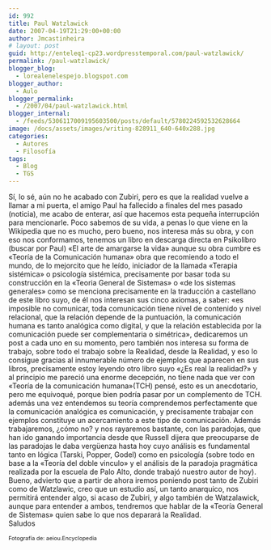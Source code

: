 ```yaml
---
id: 992
title: Paul Watzlawick
date: 2007-04-19T21:29:00+00:00
author: Jmcastinheira
# layout: post
guid: http://enteleq1-cp23.wordpresstemporal.com/paul-watzlawick/
permalink: /paul-watzlawick/
blogger_blog:
  - lorealenelespejo.blogspot.com
blogger_author:
  - Aulo
blogger_permalink:
  - /2007/04/paul-watzlawick.html
blogger_internal:
  - /feeds/5306117009195603500/posts/default/5780224592532628664
image: /docs/assets/images/writing-828911_640-640x288.jpg
categories:
  - Autores
  - Filosofía
tags:
  - Blog
  - TGS
---
```


Sí, lo sé, aún no he acabado con Zubiri, pero es que la realidad vuelve a llamar a mi puerta, el amigo Paul ha fallecido a finales del mes pasado (noticia), me acabo de enterar, así que hacemos esta pequeña interrupción para mencionarle. Poco sabemos de su vida, a penas lo que viene en la Wikipedia que no es mucho, pero bueno, nos interesa más su obra, y con eso nos conformamos, tenemos un libro en descarga directa en Psikolibro (buscar por Paul) «El arte de amargarse la vida» aunque su obra cumbre es «Teoría de la Comunicación humana» obra que recomiendo a todo el mundo, de lo mejorcito que he leído, iniciador de la llamada «Terapia sistémica» o psicología sistémica, precisamente por basar toda su construcción en la «Teoria General de Sistemas» o «de los sistemas generales» como se menciona precisamente en la traducción a castellano de este libro suyo, de él nos interesan sus cinco axiomas, a saber: «es imposible no comunicar, toda comunicación tiene nivel de contenido y nivel relacional, que la relación depende de la puntuación, la comunicación humana es tanto analógica como digital, y que la relación establecida por la comunicación puede ser complementaria o simétrica», dedicaremos un post a cada uno en su momento, pero también nos interesa su forma de trabajo, sobre todo el trabajo sobre la Realidad, desde la Realidad, y eso lo consigue gracias al innumerable número de ejemplos que aparecen en sus libros, precisamente estoy leyendo otro libro suyo «¿Es real la realidad?» y al principio me pareció una enorme decepción, no tiene nada que ver con «Teoría de la comunicación humana»(TCH) pensé, esto es un anecdotario, pero me equivoqué, porque bien podría pasar por un complemento de TCH. además una vez entendemos su teoría comprendemos perfectamente que la comunicación analógica es comunicación, y precisamente trabajar con ejemplos constituye un acercamiento a este tipo de comunicación. Además trabajaremos, ¿cómo no? y nos rayaremos bastante, con las paradojas, que han ido ganando importancia desde que Russell dijera que preocuparse de las paradojas le daba vergüenza hasta hoy cuyo análisis es fundamental tanto en lógica (Tarski, Popper, Godel) como en psicología (sobre todo en base a la «Teoría del doble vinculo» y el análisis de la paradoja pragmática realizada por la escuela de Palo Alto, donde trabajó nuestro autor de hoy).<br /> Bueno, advierto que a partir de ahora iremos poniendo post tanto de Zubiri como de Watzlawic, creo que un estudio así, un tanto anarquico, nos permitirá entender algo, si acaso de Zubiri, y algo también de Watzalawick, aunque para entender a ambos, tendremos que hablar de la «Teoría General de Sistemas» quien sabe lo que nos deparará la Realidad.<br /> Saludos<br style="text-align: justify;" />
</div>

<div style="text-align: justify;">
  <span style="font-size: 78%;">Fotografía de: aeiou.Encyclopedia</span>
</div>